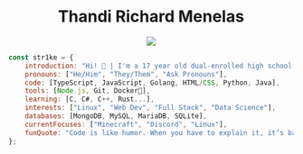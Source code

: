<!---
RealStr1ke/RealStr1ke is a ✨ special ✨ repository because its `README.md` (this file) appears on your GitHub profile.
You can click the Preview link to take a look at your changes.
--->

<h1 align="center">Thandi Richard Menelas</h2>
<div align="center"><img src="https://user-images.githubusercontent.com/49248449/144116426-307bc795-ce75-4690-9cb1-4a0a3a258647.png" /></div>
</p>

```JavaScript
const str1ke = {
    introduction: "Hi! 👋 | I'm a 17 year old dual-enrolled high school student who just programs random projects for fun.",
    pronouns: ["He/Him", "They/Them", "Ask Pronouns"],
    code: [TypeScript, JavaScript, Golang, HTML/CSS, Python, Java],
    tools: [Node.js, Git, Docker🐳],
    learning: [C, C#, C++, Rust...],
    interests: ["Linux", "Web Dev", "Full Stack", "Data Science"],
    databases: [MongoDB, MySQL, MariaDB, SQLite],
    currentFocuses: ["Minecraft", "Discord", "Linux"],
    funQuote: "Code is like humor. When you have to explain it, it’s bad. – Cory House"
};
```
<!---
<div align="center"><img src="https://i.ppy.sh/6b20f70268cb1d913a42ac62d82dc89188082d68/68747470733a2f2f6d65646961312e74656e6f722e636f6d2f6d2f5938686b6e6a4d75656a4541414141432f6361742d7477697463682e676966" /></div>

<hr>
<h3 align="center">Discord Status</h3>
<p align="center">
    <a href="https://discord.com/users/411641088944766982">
        <img alt="discord profile presence" src="https://lanyard-profile-readme.vercel.app/api/411641088944766982?idleMessage=Probably%20busy%20torturing%20myself%20with%20programming%20errors....&theme=dark" />
    </a>
</p>
<hr>
<h3 align="center">🏆 Boring stats</h3>
<p align="center">
    <a href="https://metrics.lecoq.io/about/RealStr1ke">
        <img align="center" src="https://github.com/RealStr1ke/RealStr1ke/blob/main/assets/main.svg" />
    </a>
</p>
<hr>
<h3 align="center">Profile Card</h3>
<p align="center">
    <a href="https://github.com/anuraghazra/github-readme-stats">
        <img align="center" src="https://github-readme-stats.vercel.app/api?username=RealStr1ke&show_icons=true&theme=tokyonight&hide_border=true" />
    </a>
    <br>
    <a href="https://github.com/anuraghazra/github-readme-stats">
        <img align="center" src="https://github-readme-stats.vercel.app/api/top-langs/?username=anuraghazra&layout=compact&theme=tokyonight&hide_border=true&langs_count=6&card_width=445" />
    </a>
</p>
--->

